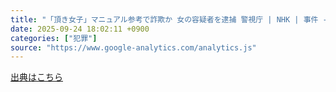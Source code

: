 ```yaml
---
title: "「頂き女子」マニュアル参考で詐欺か 女の容疑者を逮捕 警視庁 | NHK | 事件 - nhk.or.jp"
date: 2025-09-24 18:02:11 +0900
categories: ["犯罪"]
source: "https://www.google-analytics.com/analytics.js"
---
```


[出典はこちら](https://www.google-analytics.com/analytics.js)
